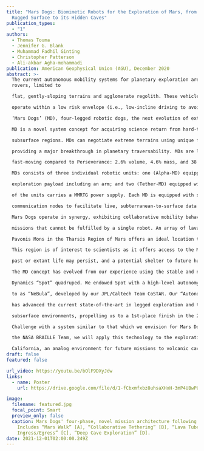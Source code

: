```yaml
---
title: "Mars Dogs: Biomimetic Robots for the Exploration of Mars, from its
  Rugged Surface to its Hidden Caves"
publication_types:
  - "1"
authors:
  - Thomas Touma
  - Jennifer G. Blank
  - Muhammad Fadhil Ginting
  - Christopher Patterson
  - Ali-akbar Agha-mohammadi
publication: American Geophysical Union (AGU), December 2020
abstract: >-
  The current autonomous mobility systems for planetary exploration are wheeled
  rovers, limited to

  flat, gently-sloping terrains and agglomerate regolith. These vehicles cannot tolerate instability and

  operate within a low risk envelope (i.e., low-incline driving to avoid toppling). Here, we present

  ‘Mars Dogs’ (MD), four-legged robotic dogs, the next evolution of extreme planetary exploration.

  MD is a novel system concept for acquiring science return from hard-to-access planetary surface &

  subsurface regions. MDs can negotiate extreme terrains using unique failure-recovery behaviors,

  providing a major breakthrough in planetary traversability. MDs are lightweight, compact, and

  fast-moving compared to Perseverance: 2.6% volume, 4.6% mass, and 38 times faster. A pack of

  MDs consists of three individual robotic units: one (Alpha-MD) equipped with a deep cave

  exploration payload including an arm; and two (Tether-MD) equipped with a tethering system. One

  of the units carries a MMRTG power supply. Each MD is equipped with sensors and deployable

  communication nodes to facilitate live, subterranean-to-surface data transmission.

  Mars Dogs operate in synergy, exhibiting collaborative mobility behaviours to accomplish diverse

  missions that cannot be fulfilled by a single robot. An array of lava tubes on the southeastern flank of

  Pavonis Mons in the Tharsis Region of Mars offers an ideal location to release a pack of Mars Dogs.

  This region is of interest to scientists as it offers access to the Mars subsurface, where evidence of

  past or extant life may persist, and a potential shelter to future human inhabitants.

  The MD concept has evolved from our experience using the stable and nimble Boston

  Dynamics “Spot” quadruped. We endowed Spot with a high-level autonomy/AI framework referred

  to as “NeBula”, developed by our JPL/Caltech Team CoSTAR. Our “Autonomous Spot” platform

  has advanced the current state-of-the-art in legged exploration and traversal of extreme and

  subsurface environments, propelling us to a 1st-place finish in the 2020 DARPA Subterranean

  Challenge with a system similar to that which we envision for Mars Dogs. Through partnership with

  the NASA BRAILLE Team, we will apply this technology to the exploration of lava tubes in N.

  California, an analog environment for future missions to volcanic caves on Mars.
draft: false
featured: false

url_video: https://youtu.be/bOlF9DXyJdw
links:
  - name: Poster
    url: https://drive.google.com/file/d/1-fCbxmfxbz8uhsaXHxH-3mP4UBwPUC4G/view?usp=sharing

image:
  filename: featured.jpg
  focal_point: Smart
  preview_only: false
  caption: Mars Dogs' four-phase, novel mission architecture following EDL.
    Includes “Mars Walk” [A], “Collaborative Tethering” [B], “Lava Tube
    Ingress/Egress” [C], “Deep Cave Exploration” [D].
date: 2021-12-01T02:00:00.249Z
---
```

